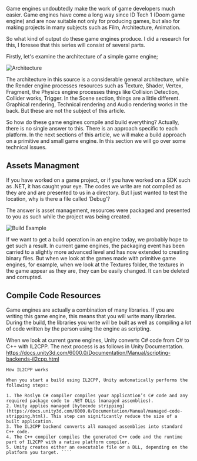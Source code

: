 Game engines undoubtedly make the work of game developers much easier. Game engines have come a long way since ID Tech 1 (Doom game engine) and are now suitable not only for producing games, but also for making projects in many subjects such as Film, Architecture, Animation.

So what kind of output do these game engines produce. I did a research for this, I foresee that this series will consist of several parts.

Firstly, let's examine the architecture of a simple game engine;

![Architecture](https://www.researchgate.net/publication/323179176/figure/fig2/AS:594109840510976@1518658232445/Detailed-game-engine-architecture.png)

The architecture in this source is a considerable general architecture, while the Render engine processes resources such as Texture, Shader, Vertex, Fragment, the Physics engine processes things like Collision Detection, Collider works, Trigger. In the Scene section, things are a little different. Graphical rendering, Technical rendering and Audio rendering works in the back. But these are not the subject of this article. 

So how do these game engines compile and build everything? Actually, there is no single answer to this. There is an approach specific to each platform. In the next sections of this article, we will make a build approach on a primitive and small game engine. In this section we will go over some technical issues.

## Assets Managment

If you have worked on a game project, or if you have worked on a SDK such as .NET, it has caught your eye. The codes we write are not compiled as they are and are presented to us in a directory. But I just wanted to test the location, why is there a file called ‘Debug’? 

The answer is asset management, resources were packaged and presented to you as such while the project was being created. 

![Build Example](https://github.com/fixin0/notes.fixin0.dev/blob/v4/img/output.png?raw=true)

If we want to get a build operation in an engine today, we probably hope to get such a result. In current game engines, the packaging event has been carried to a slightly more advanced level and has now extended to creating binary files. But when we look at the games made with primitive game engines, for example, when we look at the Textures folder, the textures in the game appear as they are, they can be easily changed. It can be deleted and corrupted.

## Compile Code Resources

Game engines are actually a combination of many libraries. If you are writing this game engine, this means that you will write many libraries. During the build, the libraries you write will be built as well as compiling a lot of code written by the person using the engine as scripting.

When we look at current game engines, Unity converts C# code from C# to C++ with IL2CPP. The next process is as follows in Unity Documentation. https://docs.unity3d.com/6000.0/Documentation/Manual/scripting-backends-il2cpp.html


```
How IL2CPP works

When you start a build using IL2CPP, Unity automatically performs the following steps:

1. The Roslyn C# compiler compiles your application’s C# code and any required package code to .NET DLLs (managed assemblies).
2. Unity applies managed [bytecode stripping](https://docs.unity3d.com/6000.0/Documentation/Manual/managed-code-stripping.html). This step can significantly reduce the size of a built application.
3. The IL2CPP backend converts all managed assemblies into standard C++ code.
4. The C++ compiler compiles the generated C++ code and the runtime part of IL2CPP with a native platform compiler.
5. Unity creates either an executable file or a DLL, depending on the platform you target. ````

```
